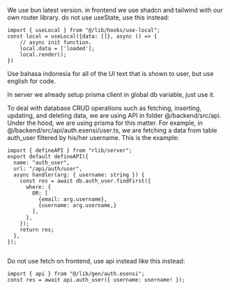 We use bun latest version. in frontend we use shadcn and tailwind with our own router library. do not use useState, use this instead: 

```
import { useLocal } from "@/lib/hooks/use-local";
const local = useLocal({data: []}, async () => {
    // async init function.
    local.data = ['loaded'];
    local.render();
})
```

Use bahasa indonesia for all of the UI text that is shown to user, but use english for code.

In server we already setup prisma client in global db variable, just use it.

To deal with database CRUD operations such as fetching, inserting, updating, and deleting data, we are using API in folder @/backend/src/api. Under the hood, we are using prisma for this matter. For example, in @/backend/src/api/auth.esensi/user.ts, we are fetching a data from table auth_user filtered by his/her username. This is the example:

```
import { defineAPI } from "rlib/server";
export default defineAPI({
  name: "auth_user",
  url: "/api/auth/user",
  async handler(arg: { username: string }) {
    const res = await db.auth_user.findFirst({
      where: {
        OR: [
          {email: arg.username},
          {username: arg.username,}
        ],
      },
    });
    return res;
  },
});


```

Do not use fetch on frontend, use api instead like this instead:

```
import { api } from "@/lib/gen/auth.esensi";
const res = await api.auth_user({ username: username! });
```